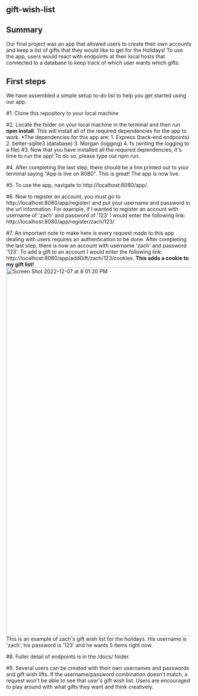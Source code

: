 
## gift-wish-list


## Summary 
Our final project was an app that allowed users to create their own accounts and keep a list of gifts that they would like to get for the Holidays! To use the app, users would react with endpoints at their local hosts that connected to a database to keep track of which user wants which gifts.

## First steps
We have assembled a simple setup to-do list to help you get started using our app.

#1. Clone this repository to your local machine

#2. Locate the folder on your local machine in the terminal and then run **npm install**. This will install all of the required dependencies for the app to work.
    *The dependencies for this app are:
        1. Express (back-end endpoints)
        2. better-sqlite3 (database)
        3. Morgan (logging)
        4. fs (writing the logging to a file)
#3. Now that you have installed all the required dependencies, it's time to run the app! To do so, please type out npm run.

#4. After completing the last step, there should be a line printed out to your terminal saying "App is live on 8080". This is great! The app is now live.

#5. To use the app, navigate to http://localhost:8080/app/.

#6. Now to register an account, you must go to http://localhost:8080/app/register/ and put your username and password in the url information. For example, if I wanted to register an account with username of 'zach' and password of '123' I would enter the following link: http://localhost:8080/app/register/zach/123/

#7. An important note to make here is every request made to this app dealing with users requires an authentication to be done. After completing the last step, there is now an account with username 'zach' and password '123'. To add a gift to an account I would enter the following link:
http://localhost:8080/app/addGift/zach/123/cookies.
    **This adds a cookie to my gift list!**
<img width="999" alt="Screen Shot 2022-12-07 at 8 01 20 PM" src="https://user-images.githubusercontent.com/69776292/206330933-8158d45c-44db-46ed-ac81-feaf54bc5637.png">
This is an example of zach's gift wish list for the holidays. His username is 'zach', his password is '123' and he wants 5 items right now.


#8. Fuller detail of endpoints is in the /docs/ folder.

#9. Several users can be created with their own usernames and passwords and gift wish lifts. If the username/password combination doesn't match, a request won't be able to see that user's gift wish list. Users are encouraged to play around with what gifts they want and think creatively.
